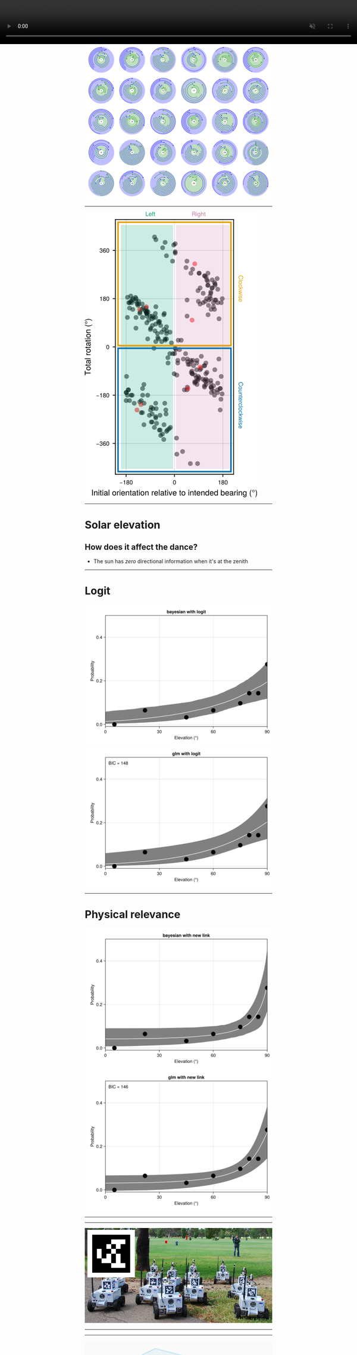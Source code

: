 ```yaml
---
marp: true
theme: gaia
_class: lead
backgroundColor: #fff
backgroundImage: url('https://marp.app/assets/hero-background.svg')
math: mathjax
---
```


Integrating Software Engineering and Sensory Ecology: 
Tools for Understanding Animal Orientation

*Yakir Gagnon - Visionarium 2025*

<!--
Hi my name is Yakir, I work as a Research Software Engineer at Marie Dacke's lab at Lund University, Sweden. What is a research software engineer? I'm basically like a postdoc that never leaves. I build software and hardware for everyone in the lab, including experimental setups, statistical analysis, visualizations, and more...

I'd like to present what a RSE does and why that could be useful for PIs and students, and why you might want to become one.
-->

---
<!-- paginate: true -->

<style>
video {
  position: absolute;
  top: 0;
  left: 0;
  z-index: 1;
  max-height: 100%;
  min-width: 100%;
}
</style>

<video src="media/dance.mp4" autoplay muted width="100%" loop></video>

<!--
Dancing behavior. They scan their environment. Using the sun as a directional cue. The dance allows them to pan across the sky and register the direction of the sun relative to the ground. This was recorded by Elin Dirlik
-->

---

# How do they turn?

- Do they turn in random directions? 
- How much do they turn? 

<!-- footer: "Elin Dirlik" -->

---

<video src="media/repeated dances.mp4" autoplay muted width="100%" loop></video>

---

![bg center h:100%](media/circles.svg)


---

![bg center h:100%](media/scatter.svg)

---

# Solar elevation
## How does it affect the dance?

- The sun has *zero* directional information when it's at the zenith

---

# Logit

![left w:400](media/bayesianwithlogit.svg) ![right w:400](media/glmwithlogit.svg)

---

# Physical relevance

![w:400](media/bayesianwithnewlink.svg) ![w:400](media/glmwithnewlink.svg)

---

<video src="media/dancingqueen.mp4" controls autoplay muted width="100%" loop></video>

<!-- footer: "Bastien Clémot" -->

<!--
This animation was made by Bestien in blender. He even made the screws... 
-->

---

![bg](media/apriltag.jpg)

---

<video src="media/mirror.mp4" autoplay muted width="100%" loop></video>

---

![bg center h:100%](media/3dprint.png)

---

# Sky room

- Group brings back ~400 beetles per trip
- ~ 3 strudent, 3 PhDs, 2 postdocs = many behavioral experiments

<!-- footer: "" -->

---

# Others

- Sun moon tables
- Camera calibrations
- Autotracker
- Data analysis pipeline

---

# As a hiring PI

Pros:
- Broad spectrum of expertise
- Background lines of investigation
- Elevate the whole lab

Cons: 
- Costs money
- No formal/institutional way of paying/motivating for it

---

# As a career choice

Pros:
- no grant applications, articles to write, teaching
- build and play with "toys"

Cons: 
- no job security
- less pay than in the private industry

---

# The end

Thank you for listening
